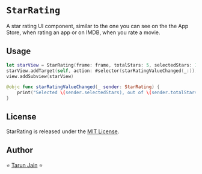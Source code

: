 # ``StarRating``

A star rating UI component, similar to the one you can see on the the App Store, when rating an app or on IMDB, when you rate a movie.

## Usage

```swift
let starView = StarRating(frame: frame, totalStars: 5, selectedStars: 1)
starView.addTarget(self, action: #selector(starRatingValueChanged(_:)), for: .valueChanged)
view.addSubview(starView)
```

```swift
@objc func starRatingValueChanged(_ sender: StarRating) {
    print("Selected \(sender.selectedStars), out of \(sender.totalStars)")
}
```

## License

StarRating is released under the [MIT License](../../LICENSE).

## Author

⭐️ [Tarun Jain](https://www.linkedin.com/in/tarun885/) ⭐️
